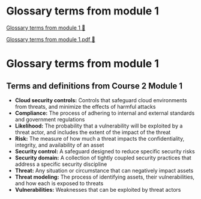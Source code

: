 # Glossary terms from module 1

[Glossary terms from module 1 &#128279;](https://www.coursera.org/learn/strategies-for-cloud-security-risk-management/supplement/Xy2Bo/glossary-terms-from-module-1)

[Glossary terms from module 1.pdf 🔗](https://1drv.ms/b/c/526c45566c8c239a/EbXviIZyBQRCsMMr2CB0bWsBPGrclG2a6wq9PNax757oVw?e=3skzOT)

# Glossary terms from module 1

## Terms and definitions from Course 2 Module 1

- **Cloud security controls:** Controls that safeguard cloud environments from threats, and minimize the effects of harmful attacks
- **Compliance:** The process of adhering to internal and external standards and government regulations
- **Likelihood:** The probability that a vulnerability will be exploited by a threat actor, and includes the extent of the impact of the threat
- **Risk:** The measure of how much a threat impacts the confidentiality, integrity, and availability of an asset
- **Security control:** A safeguard designed to reduce specific security risks
- **Security domain:** A collection of tightly coupled security practices that address a specific security discipline
- **Threat:** Any situation or circumstance that can negatively impact assets
- **Threat modeling:** The process of identifying assets, their vulnerabilities, and how each is exposed to threats
- **Vulnerabilities:** Weaknesses that can be exploited by threat actors
